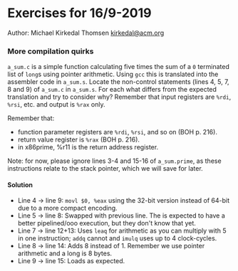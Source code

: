 # Exercises for 16/9-2019

Author: Michael Kirkedal Thomsen <kirkedal@acm.org>


### More compilation quirks
`a_sum.c` is a simple function calculating five times the sum of a `0` terminated list of `long`s using pointer arithmetic. Using `gcc` this is translated into the assembler code in `a_sum.s`. Locate the non-control statements (lines 4, 5, 7, 8 and 9) of `a_sum.c` in `a_sum.s`. For each what differs from the expected translation and try to consider why? Remember that input registers are `%rdi`, `%rsi`, etc. and output is `%rax` only.

Remember that:
  - function parameter registers are `%rdi`, `%rsi`, and so on (BOH p. 216).
  - return value register is `%rax` (BOH p. 216).
  - in x86prime, %r11 is the return address register.

Note: for now, please ignore lines 3-4 and 15-16 of `a_sum.prime`, as these instructions relate to the stack pointer, which we will save for later.

#### Solution
  * Line 4 -> line 9: `movl $0, %eax` using the 32-bit version instead of 64-bit due to a more compact encoding.
  * Line 5 -> line 8: Swapped with previous line. The is expected to have a better pipelined/ooo execution, but they don't know that yet.
  * Line 7 -> line 12+13: Uses `leaq` for arithmetic as you can multiply with 5 in one instruction; `addq` cannot and `imulq` uses up to 4 clock-cycles.
  * Line 8 -> line 14: Adds 8 instead of 1. Remember we use pointer arithmetic and a long is 8 bytes.
  * Line 9 -> line 15: Loads as expected.